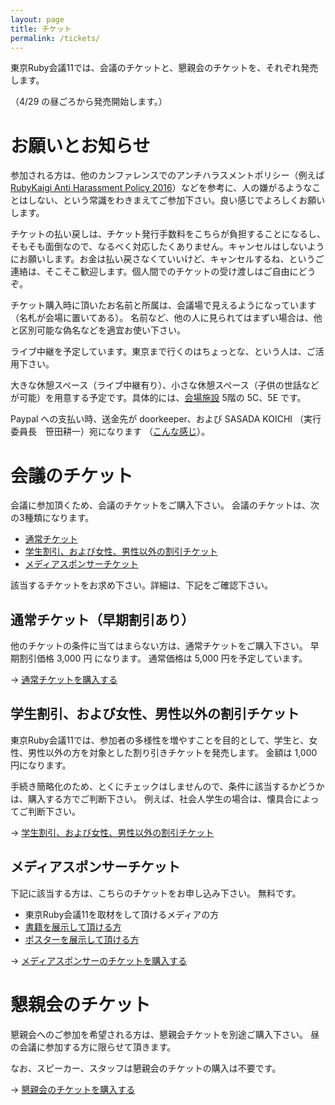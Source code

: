 ```yaml
---
layout: page
title: チケット
permalink: /tickets/
---
```


東京Ruby会議11では、会議のチケットと、懇親会のチケットを、それぞれ発売します。

（4/29 の昼ごろから発売開始します。）

# お願いとお知らせ

参加される方は、他のカンファレンスでのアンチハラスメントポリシー（例えば [RubyKaigi Anti Harassment Policy  2016](http://rubykaigi.org/2016/code-of-conduct/)）などを参考に、人の嫌がるようなことはしない、という常識をわきまえてご参加下さい。良い感じでよろしくお願いします。

チケットの払い戻しは、チケット発行手数料をこちらが負担することになるし、そもそも面倒なので、なるべく対応したくありません。キャンセルはしないようにお願いします。お金は払い戻さなくていいけど、キャンセルするね、というご連絡は、そこそこ歓迎します。個人間でのチケットの受け渡しはご自由にどうぞ。

チケット購入時に頂いたお名前と所属は、会議場で見えるようになっています（名札が会場に置いてある）。
名前など、他の人に見られてはまずい場合は、他と区別可能な偽名などを適宜お使い下さい。

ライブ中継を予定しています。東京まで行くのはちょっとな、という人は、ご活用下さい。

大きな休憩スペース（ライブ中継有り）、小さな休憩スペース（子供の世話などが可能）を用意する予定です。具体的には、[会場施設](http://www.akibahall.jp/data/outline.html) 5階の 5C、5E です。

Paypal への支払い時、送金先が doorkeeper、および SASADA KOICHI （実行委員長　笹田耕一）宛になります
（[こんな感じ](https://gyazo.com/de2bf9c3f683405f16ae024e9bca552c)）。

# 会議のチケット

会議に参加頂くため、会議のチケットをご購入下さい。
会議のチケットは、次の3種類になります。

* [通常チケット](https://tokyorubykaigi11.doorkeeper.jp/events/44178)
* [学生割引、および女性、男性以外の割引チケット](https://tokyorubykaigi11.doorkeeper.jp/events/44179)
* [メディアスポンサーチケット](https://tokyorubykaigi11.doorkeeper.jp/events/44180)

該当するチケットをお求め下さい。詳細は、下記をご確認下さい。

## 通常チケット（早期割引あり）

他のチケットの条件に当てはまらない方は、通常チケットをご購入下さい。
早期割引価格 3,000 円 になります。
通常価格は 5,000 円を予定しています。

→ [通常チケットを購入する](https://tokyorubykaigi11.doorkeeper.jp/events/44178)

## 学生割引、および女性、男性以外の割引チケット

東京Ruby会議11では、参加者の多様性を増やすことを目的として、学生と、女性、男性以外の方を対象とした割り引きチケットを発売します。
金額は 1,000 円になります。

手続き簡略化のため、とくにチェックはしませんので、条件に該当するかどうかは、購入する方でご判断下さい。
例えば、社会人学生の場合は、懐具合によってご判断下さい。

→ [学生割引、および女性、男性以外の割引チケット](https://tokyorubykaigi11.doorkeeper.jp/events/44179)

## メディアスポンサーチケット

下記に該当する方は、こちらのチケットをお申し込み下さい。
無料です。

* 東京Ruby会議11を取材をして頂けるメディアの方
* [書籍を展示して頂ける方](/tokyo/cfb/)
* [ポスターを展示して頂ける方](/tokyo/cfposter/)

→ [メディアスポンサーのチケットを購入する](https://tokyorubykaigi11.doorkeeper.jp/events/44180)

# 懇親会のチケット

懇親会へのご参加を希望される方は、懇親会チケットを別途ご購入下さい。
昼の会議に参加する方に限らせて頂きます。

なお、スピーカー、スタッフは懇親会のチケットの購入は不要です。

→ [懇親会のチケットを購入する](https://tokyorubykaigi11.doorkeeper.jp/events/44181)

